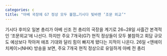 ```yaml
---
categories: c
title: "아베 국장에 G7 정상 모두 불참…기시다 빛바랜 ‘조문 외교’"
---
```

기시다 후미오 일본 총리가 아베 신조 전 총리의 국장을 계기로 26~28일 사흘간 본격적인 ‘조문외교’에 나선다. 하지만 주요 7개국(G7) 현직 정상들이 모두 불참하고 회담 규모도 예상보다 작아져 애초 기대와 달리 힘이 빠지게 됐다는 지적이 나온다. 26일 &lt;엔에이치케이&gt;(NHK) 방송을 보면, 주요 7개국 현직 정상으로 유일하게 아베 전 총리